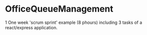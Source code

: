 # OfficeQueueManagement

1 One week 'scrum sprint' example (8 phours) including 3 tasks of a react/express application.
